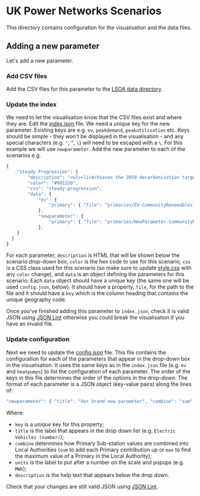 # UK Power Networks Scenarios

This directory contains configuration for the visualisation and the data files.

## Adding a new parameter

Let's add a new parameter. 

### Add CSV files

Add the CSV files for this parameter to the [LSOA data directory](https://github.com/odileeds/ukpowernetworks/tree/master/data/scenarios/lsoa).

### Update the index

We need to let the visualisation know that the CSV files exist and where they are. Edit the [index.json](https://github.com/odileeds/ukpowernetworks/blob/master/data/scenarios/index.json) file. We need a _unique_ key for the new parameter. Existing keys are e.g. `ev`, `peakdemand`, `peakutilisation` etc. Keys should be simple - they won't be displayed in the visualisation - and any special characters (e.g. `‘`, `”`, `\`) will need to be escaped with a `\`. For this example we will use `newparameter`. Add the new parameter to each of the scenarios e.g.

```javascript
{
	"Steady Progression": {
		"description": "<ul><li>Achieves the 2050 decarbonisation target.</li><li>Decentralised pathway.</li></ul>",
		"color": "#901320",
		"css": "steady-progression",
		"data": {
			"ev": {
				"primary": { "file": "primaries/EV-CommunityRenewables.csv", "key": "LSOA11CD" }
			},
			"newparameter": {
				"primary": { "file": "primaries/NewParameter-CommunityRenewables.csv", "key": "LSOA11CD" }
			},
    }
  }
}
```

For each parameter, `description` is HTML that will be shown below the scenario drop-down box, `color` is the hex code to use for this scenario, `css` is a CSS class used for this scenario (so make sure to update [style.css](../../resources/styles.css) with any `color` change), and `data` is an object defining the parameters for this scenario. Each `data` object should have a unique key (the same one will be used `config.json`, below). It should have a property, `file`, for the path to the file and it should have a `key` which is the column heading that contains the unique geography code.

Once you've finished adding this parameter to `index.json`, check it is valid JSON using [JSON Lint](https://jsonlint.com/) otherwise you could break the visualisation if you have an invalid file.

### Update configuration

Next we need to update the [config.json](config.json) file. This file contains the configuration for each of the parameters that appear in the drop-down box in the visualisation. It uses the same keys as in the `index.json` file (e.g. `ev` and `heatpumps`) to list the configuration of each parameter. The order of the keys in this file determines the order of the options in the drop-down. The format of each parameter is a JSON object (key-value pairs) along the lines of:

```javascript
"newparameter": { "title": "Our brand new parameter", "combine": "sum", "units":"", "dp": 0, "description": "The short description that appears below the drop down" }
```

Where:
* `key` is a _unique_ key for this property;
* `title` is the label that appears in the drop down list (e.g. `Electric Vehicles (number)`);
* `combine` determines how Primary Sub-station values are combined into Local Authorities (`sum` to add each Primary contribution up or `max` to find the maximum value of a Primary in the Local Authority);
* `units` is the label to put after a number on the scale and popups (e.g. `MWh`);
* `description` is the help text that appears below the drop down.

Check that your changes are still valid JSON using [JSON Lint](https://jsonlint.com/).
